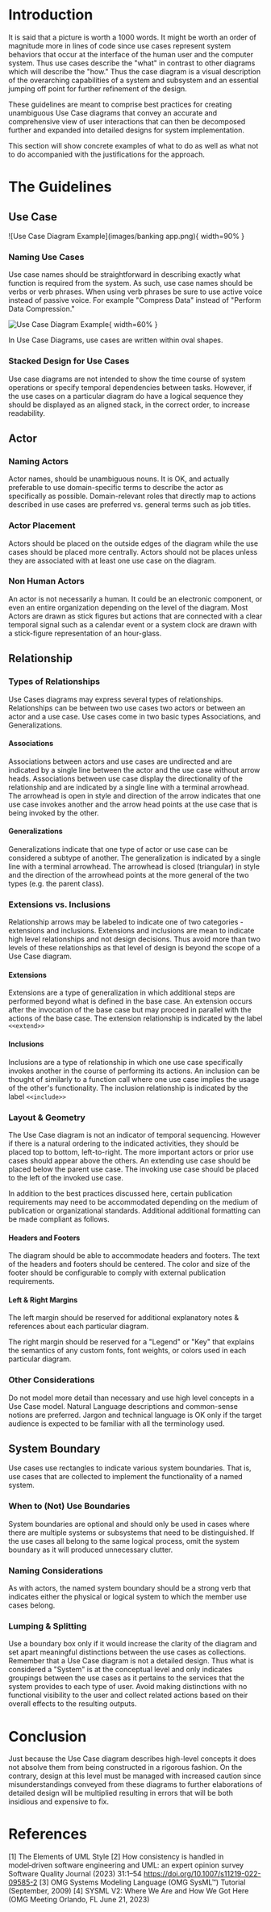 # Introduction

 It is said that a picture is worth a 1000 words. It might be worth an order of magnitude more in lines of code since use cases represent system behaviors that occur at the interface of the human user and the computer system. Thus use cases describe the "what" in contrast to other diagrams which will describe the "how." Thus the case diagram is a visual description of the overarching capabilities of a system and subsystem and an essential jumping off point for further refinement of the design.

These guidelines are meant to comprise best practices for creating unambiguous Use Case diagrams that convey an accurate and comprehensive view of user interactions that can then be decomposed further and expanded into detailed designs for system implementation.

This section will show concrete examples of what to do as well as what not to do accompanied with the justifications for the approach.

# The Guidelines
## Use Case
![Use Case Diagram Example](images/banking app.png){ width=90% }


### Naming Use Cases
Use case names should be straightforward in describing exactly what function is required from the system. As such, use case names should be verbs or verb phrases. When using verb phrases be sure to use active voice instead of passive voice. For example "Compress Data" instead of "Perform Data Compression."

![Use Case Diagram Example](images/usecase.png){ width=60% }

In Use Case Diagrams, use cases are written within oval shapes.

### Stacked Design for Use Cases
Use case diagrams are not intended to show the time course of system operations or specify temporal dependencies between tasks. However, if the use cases on a particular diagram do have  a logical sequence they should be displayed as an aligned stack, in the correct order, to increase readability.
## Actor

### Naming Actors
Actor names, should be unambiguous nouns.  It is OK, and actually preferable to use domain-specific terms to describe the actor as specifically as possible. Domain-relevant roles that directly map to actions described in use cases are preferred vs. general terms such as job titles. 
### Actor Placement
Actors should be placed on the outside edges of the diagram while the use cases should be placed more centrally.  Actors should not be places unless they are associated with at least one use case on the diagram. 

### Non Human Actors
An actor is not necessarily a human. It could be an electronic component, or even an entire organization depending on the level of the diagram. Most Actors are drawn as stick figures but actions that are connected with a clear temporal signal such as a calendar event or a system clock are drawn with a stick-figure representation of an hour-glass.

## Relationship

### Types of Relationships

Use Cases diagrams may express several types of relationships. Relationships can be between two use cases two actors or between an actor and a use case. Use cases come in two basic types Associations, and Generalizations.

#### Associations
Associations between actors and use cases are undirected and are indicated by a single line between the actor and the use case without arrow heads. Associations between use case display the directionality of the relationship and are indicated by a single line with a terminal arrowhead. The arrowhead is open in style and direction of the arrow indicates that one use case invokes another and the arrow head points at the use case that is being invoked by the other.

#### Generalizations
Generalizations indicate that one type of actor or use case can be considered a subtype of another. The generalization is indicated by a single line with a terminal arrowhead. The arrowhead is closed (triangular) in style and the direction of the arrowhead points at the more general of the two types (e.g. the parent class).

### Extensions vs. Inclusions
Relationship arrows may be labeled to indicate one of two categories - extensions and inclusions. Extensions and inclusions are mean to indicate high level relationships and not design decisions. Thus avoid more than two levels of these relationships as that level of design is beyond the scope of a Use Case diagram.

#### Extensions
Extensions are a type of generalization in which additional steps are performed beyond what is defined in the base case. An extension occurs after the invocation of the base case but may proceed in parallel with the actions of the base case. The extension relationship is indicated by the label `<<extend>>`

#### Inclusions
Inclusions are a type of relationship in which one use case specifically invokes another in the course of performing its actions. An inclusion can be thought of similarly to a function call where one use case implies the usage of the other's functionality. The inclusion relationship is indicated by the label `<<include>>`

### Layout & Geometry
The Use Case diagram is not an indicator of temporal sequencing. However if there is a natural ordering to the indicated activities, they should be placed top to bottom, left-to-right. The more important actors or prior use cases should appear above the others. An extending use case should be placed below the parent use case. The invoking use case should be placed to the left of the invoked use case. 

In addition to the best practices discussed here, certain publication requirements may need to be accommodated depending on the medium of publication or organizational standards. Additional additional formatting can be made compliant as follows.
#### Headers and Footers
The diagram should be able to accommodate headers and footers.  The text of the headers and footers should be centered. The color and size of the footer should be configurable to comply with external publication requirements.
#### Left & Right Margins
The left margin should be reserved for additional explanatory notes & references about each particular diagram.

The right margin should be reserved for a "Legend" or "Key" that explains the semantics of any custom fonts, font weights, or colors used in each particular diagram. 
### Other Considerations
Do not model more detail than necessary and use high level concepts in a Use Case model. Natural Language descriptions and common-sense notions are preferred. Jargon and technical language is OK only if the target audience is expected to be familiar with all the terminology used.

## System Boundary
Use cases use rectangles to indicate various system boundaries. That is, use cases that are collected to implement the functionality of a named system.
### When to (Not) Use Boundaries
System boundaries are optional and should only be used in cases where there are multiple systems or subsystems that need to be distinguished. If the use cases all belong to the same logical process, omit the system boundary as it will produced unnecessary clutter. 
### Naming Considerations
As with actors, the named system boundary should be a strong verb that indicates either the physical or logical system to which the member use cases belong.
### Lumping & Splitting
Use a boundary box only if it would increase the clarity of the diagram and set apart meaningful distinctions between the use cases as collections. Remember that a Use Case diagram is not a detailed design. Thus what is considered a "System" is at the conceptual level and only indicates groupings between the use cases as it pertains to the services that the system provides to each type of user.  Avoid making distinctions with no functional visibility to the user and collect related actions based on their overall effects to the resulting outputs.

# Conclusion

Just because the Use Case diagram describes high-level concepts it does not absolve them from being constructed in a rigorous fashion. On the contrary, design at this level must be managed with increased caution since misunderstandings conveyed from these diagrams to further elaborations of detailed design will be multiplied resulting in errors that will be both insidious and expensive to fix.

# References
\[1] The Elements of UML Style
\[2] How consistency is handled in model‑driven software engineering and UML: an expert opinion survey Software Quality Journal (2023) 31:1–54 https://doi.org/10.1007/s11219-022-09585-2
\[3] OMG Systems Modeling Language (OMG SysML™) Tutorial (September, 2009)
\[4] SYSML V2: Where We Are and How We Got Here (OMG Meeting Orlando, FL June 21, 2023)